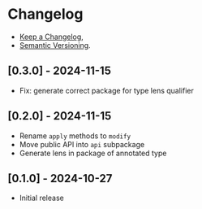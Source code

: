 # Changelog
- [Keep a Changelog](https://keepachangelog.com/en/1.0.0/),
- [Semantic Versioning](https://semver.org/spec/v2.0.0.html).

## [0.3.0] - 2024-11-15
- Fix: generate correct package for type lens qualifier

## [0.2.0] - 2024-11-15
- Rename `apply` methods to `modify`
- Move public API into `api` subpackage
- Generate lens in package of annotated type

## [0.1.0] - 2024-10-27
- Initial release
